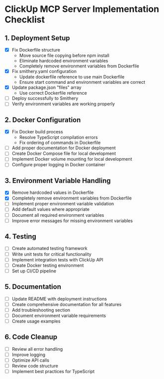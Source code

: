 # ClickUp MCP Server Implementation Checklist

## 1. Deployment Setup
- [x] Fix Dockerfile structure
  - Move source file copying before npm install
  - Eliminate hardcoded environment variables
  - Completely remove environment variables from Dockerfile
- [x] Fix smithery.yaml configuration
  - Update dockerfile reference to use main Dockerfile
  - Ensure start command and environment variables are correct
- [x] Update package.json "files" array
  - Use correct Dockerfile reference
- [ ] Deploy successfully to Smithery
- [ ] Verify environment variables are working properly

## 2. Docker Configuration
- [x] Fix Docker build process
  - Resolve TypeScript compilation errors
  - Fix ordering of commands in Dockerfile
- [ ] Add proper documentation for Docker deployment
- [ ] Create Docker Compose file for local development
- [ ] Implement Docker volume mounting for local development
- [ ] Configure proper logging in Docker container

## 3. Environment Variable Handling
- [x] Remove hardcoded values in Dockerfile
- [x] Completely remove environment variables from Dockerfile
- [ ] Implement proper environment variable validation
- [ ] Add default values where appropriate
- [ ] Document all required environment variables
- [ ] Improve error messages for missing environment variables

## 4. Testing
- [ ] Create automated testing framework
- [ ] Write unit tests for critical functionality
- [ ] Implement integration tests with ClickUp API
- [ ] Create Docker testing environment
- [ ] Set up CI/CD pipeline

## 5. Documentation
- [ ] Update README with deployment instructions
- [ ] Create comprehensive documentation for all features
- [ ] Add troubleshooting section
- [ ] Document environment variable requirements
- [ ] Create usage examples

## 6. Code Cleanup
- [ ] Review all error handling
- [ ] Improve logging
- [ ] Optimize API calls
- [ ] Review code structure
- [ ] Implement best practices for TypeScript